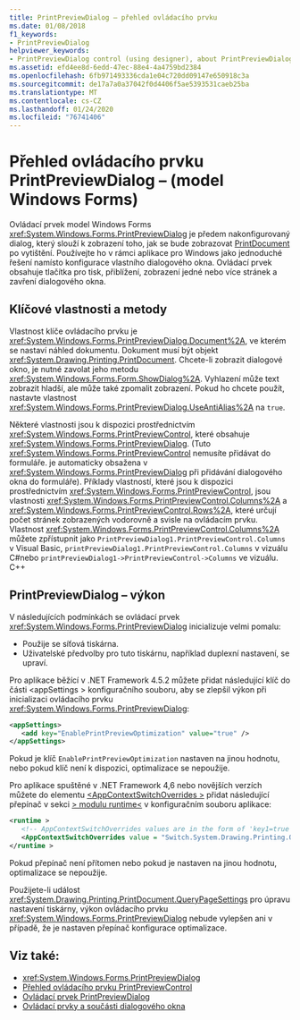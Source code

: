 ```yaml
---
title: PrintPreviewDialog – přehled ovládacího prvku
ms.date: 01/08/2018
f1_keywords:
- PrintPreviewDialog
helpviewer_keywords:
- PrintPreviewDialog control (using designer), about PrintPreviewDialog
ms.assetid: efd4ee8d-6edd-47ec-88e4-4a4759bd2384
ms.openlocfilehash: 6fb971493336cda1e04c720dd09147e650918c3a
ms.sourcegitcommit: de17a7a0a37042f0d4406f5ae5393531caeb25ba
ms.translationtype: MT
ms.contentlocale: cs-CZ
ms.lasthandoff: 01/24/2020
ms.locfileid: "76741406"
---
```

# <a name="printpreviewdialog-control-overview-windows-forms"></a>Přehled ovládacího prvku PrintPreviewDialog – (model Windows Forms)

Ovládací prvek model Windows Forms <xref:System.Windows.Forms.PrintPreviewDialog> je předem nakonfigurovaný dialog, který slouží k zobrazení toho, jak se bude zobrazovat [PrintDocument](printdocument-component-windows-forms.md) po vytištění. Používejte ho v rámci aplikace pro Windows jako jednoduché řešení namísto konfigurace vlastního dialogového okna. Ovládací prvek obsahuje tlačítka pro tisk, přiblížení, zobrazení jedné nebo více stránek a zavření dialogového okna.

## <a name="key-properties-and-methods"></a>Klíčové vlastnosti a metody

Vlastnost klíče ovládacího prvku je <xref:System.Windows.Forms.PrintPreviewDialog.Document%2A>, ve kterém se nastaví náhled dokumentu. Dokument musí být objekt <xref:System.Drawing.Printing.PrintDocument>. Chcete-li zobrazit dialogové okno, je nutné zavolat jeho metodu <xref:System.Windows.Forms.Form.ShowDialog%2A>. Vyhlazení může text zobrazit hladší, ale může také zpomalit zobrazení. Pokud ho chcete použít, nastavte vlastnost <xref:System.Windows.Forms.PrintPreviewDialog.UseAntiAlias%2A> na `true`.

Některé vlastnosti jsou k dispozici prostřednictvím <xref:System.Windows.Forms.PrintPreviewControl>, které obsahuje <xref:System.Windows.Forms.PrintPreviewDialog>. (Tuto <xref:System.Windows.Forms.PrintPreviewControl> nemusíte přidávat do formuláře. je automaticky obsažena v <xref:System.Windows.Forms.PrintPreviewDialog> při přidávání dialogového okna do formuláře). Příklady vlastností, které jsou k dispozici prostřednictvím <xref:System.Windows.Forms.PrintPreviewControl>, jsou vlastnosti <xref:System.Windows.Forms.PrintPreviewControl.Columns%2A> a <xref:System.Windows.Forms.PrintPreviewControl.Rows%2A>, které určují počet stránek zobrazených vodorovně a svisle na ovládacím prvku. Vlastnost <xref:System.Windows.Forms.PrintPreviewControl.Columns%2A> můžete zpřístupnit jako `PrintPreviewDialog1.PrintPreviewControl.Columns` v Visual Basic, `printPreviewDialog1.PrintPreviewControl.Columns` v vizuálu C#nebo `printPreviewDialog1->PrintPreviewControl->Columns` ve vizuálu. C++

## <a name="printpreviewdialog-performance"></a>PrintPreviewDialog – výkon

V následujících podmínkách se ovládací prvek <xref:System.Windows.Forms.PrintPreviewDialog> inicializuje velmi pomalu:

- Použije se síťová tiskárna.
- Uživatelské předvolby pro tuto tiskárnu, například duplexní nastavení, se upraví.

Pro aplikace běžící v .NET Framework 4.5.2 můžete přidat následující klíč do části \<appSettings > konfiguračního souboru, aby se zlepšil výkon při inicializaci ovládacího prvku <xref:System.Windows.Forms.PrintPreviewDialog>:

```xml
<appSettings>
   <add key="EnablePrintPreviewOptimization" value="true" />
</appSettings>
```

Pokud je klíč `EnablePrintPreviewOptimization` nastaven na jinou hodnotu, nebo pokud klíč není k dispozici, optimalizace se nepoužije.

Pro aplikace spuštěné v .NET Framework 4,6 nebo novějších verzích můžete do elementu [\<AppContextSwitchOverrides >](../../configure-apps/file-schema/runtime/appcontextswitchoverrides-element.md) přidat následující přepínač v sekci [> modulu runtime\<](../../configure-apps/file-schema/runtime/index.md) v konfiguračním souboru aplikace:

```xml
<runtime >
   <!-- AppContextSwitchOverrides values are in the form of 'key1=true|false;key2=true|false -->
   <AppContextSwitchOverrides value = "Switch.System.Drawing.Printing.OptimizePrintPreview=true" />
</runtime >
```

Pokud přepínač není přítomen nebo pokud je nastaven na jinou hodnotu, optimalizace se nepoužije.

Použijete-li událost <xref:System.Drawing.Printing.PrintDocument.QueryPageSettings> pro úpravu nastavení tiskárny, výkon ovládacího prvku <xref:System.Windows.Forms.PrintPreviewDialog> nebude vylepšen ani v případě, že je nastaven přepínač konfigurace optimalizace.

## <a name="see-also"></a>Viz také:

- <xref:System.Windows.Forms.PrintPreviewDialog>
- [Přehled ovládacího prvku PrintPreviewControl](printpreviewcontrol-control-overview-windows-forms.md)
- [Ovládací prvek PrintPreviewDialog](printpreviewdialog-control-windows-forms.md)
- [Ovládací prvky a součásti dialogového okna](dialog-box-controls-and-components-windows-forms.md)
